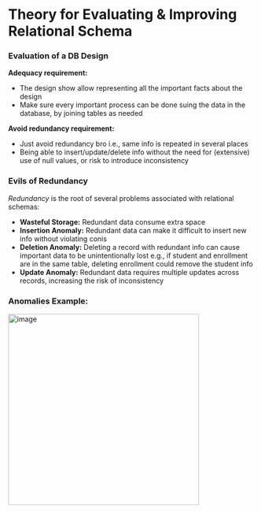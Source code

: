 # Theory for Evaluating & Improving Relational Schema

### Evaluation of a DB Design

**Adequacy requirement:**

- The design show allow representing all the important facts about the design
- Make sure every important process can be done suing the data in the database, by joining tables as needed

**Avoid redundancy requirement:**

- Just avoid redundancy bro i.e., same info is repeated in several places
- Being able to insert/update/delete info without the need for (extensive) use of null values, or risk to introduce inconsistency

### Evils of Redundancy

_Redundancy_ is the root of several problems associated with relational schemas:

- **Wasteful Storage:** Redundant data consume extra space 
- **Insertion Anomaly:** Redundant data can make it difficult to insert new info without violating conis
- **Deletion Anomaly:** Deleting a record with redundant info can cause important data to be unintentionally lost e.g., if student and enrollment are in the same table, deleting enrollment could remove the student info
- **Update Anomaly:** Redundant data requires multiple updates across records, increasing the risk of inconsistency

### Anomalies Example:

<img width="388" alt="image" src="https://github.com/user-attachments/assets/99daeaa2-0599-4ce8-b9c1-dca6bebac48b">







